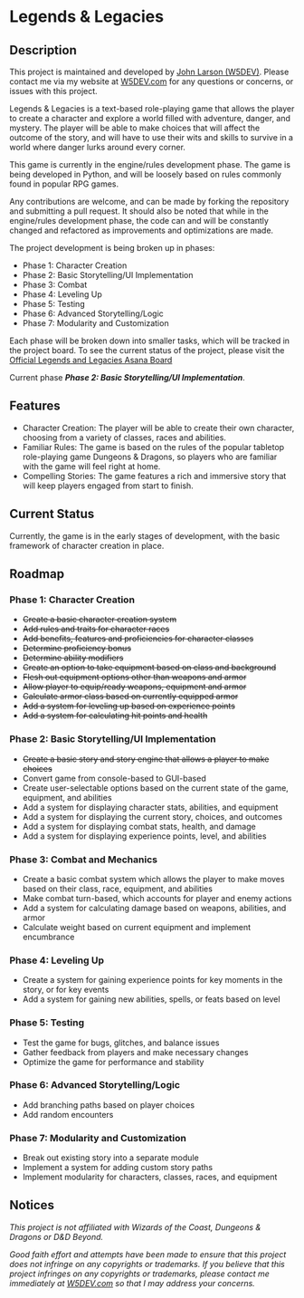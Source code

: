 # Legends & Legacies

## Description

This project is maintained and developed by [John Larson (W5DEV)](github.com/W5DEV). Please contact me via my website at [W5DEV.com](https://w5dev.com) for any questions or concerns, or issues with this project.

Legends & Legacies is a text-based role-playing game that allows the player to create a character and explore a world filled with adventure, danger, and mystery. The player will be able to make choices that will affect the outcome of the story, and will have to use their wits and skills to survive in a world where danger lurks around every corner.

This game is currently in the engine/rules development phase. The game is being developed in Python, and will be loosely based on rules commonly found in popular RPG games.

Any contributions are welcome, and can be made by forking the repository and submitting a pull request. It should also be noted that while in the engine/rules development phase, the code can and will be constantly changed and refactored as improvements and optimizations are made.

The project development is being broken up in phases:

- Phase 1: Character Creation
- Phase 2: Basic Storytelling/UI Implementation
- Phase 3: Combat
- Phase 4: Leveling Up
- Phase 5: Testing
- Phase 6: Advanced Storytelling/Logic
- Phase 7: Modularity and Customization

Each phase will be broken down into smaller tasks, which will be tracked in the project board. To see the current status of the project, please visit the [Official Legends and Legacies Asana Board](https://app.asana.com/0/1207330598140022/1207330707711688)

Current phase ***Phase 2: Basic Storytelling/UI Implementation***.

## Features

- Character Creation: The player will be able to create their own character, choosing from a variety of classes, races and abilities.
- Familiar Rules: The game is based on the rules of the popular tabletop role-playing game Dungeons & Dragons, so players who are familiar with the game will feel right at home.
- Compelling Stories: The game features a rich and immersive story that will keep players engaged from start to finish.

## Current Status

Currently, the game is in the early stages of development, with the basic framework of character creation in place.

## Roadmap

### Phase 1: Character Creation

- ~~Create a basic character creation system~~
- ~~Add rules and traits for character races~~
- ~~Add benefits, features and proficiencies for character classes~~
- ~~Determine proficiency bonus~~
- ~~Determine ability modifiers~~
- ~~Create an option to take equipment based on class and background~~
- ~~Flesh out equipment options other than weapons and armor~~
- ~~Allow player to equip/ready weapons, equipment and armor~~
- ~~Calculate armor class based on currently equipped armor~~
- ~~Add a system for leveling up based on experience points~~
- ~~Add a system for calculating hit points and health~~

### Phase 2: Basic Storytelling/UI Implementation

- ~~Create a basic story and story engine that allows a player to make choices~~
- Convert game from console-based to GUI-based
- Create user-selectable options based on the current state of the game, equipment, and abilities
- Add a system for displaying character stats, abilities, and equipment
- Add a system for displaying the current story, choices, and outcomes
- Add a system for displaying combat stats, health, and damage
- Add a system for displaying experience points, level, and abilities

### Phase 3: Combat and Mechanics

- Create a basic combat system which allows the player to make moves based on their class, race, equipment, and abilities
- Make combat turn-based, which accounts for player and enemy actions
- Add a system for calculating damage based on weapons, abilities, and armor
- Calculate weight based on current equipment and implement encumbrance

### Phase 4: Leveling Up

- Create a system for gaining experience points for key moments in the story, or for key events
- Add a system for gaining new abilities, spells, or feats based on level

### Phase 5: Testing

- Test the game for bugs, glitches, and balance issues
- Gather feedback from players and make necessary changes
- Optimize the game for performance and stability

### Phase 6: Advanced Storytelling/Logic

- Add branching paths based on player choices
- Add random encounters

### Phase 7: Modularity and Customization

- Break out existing story into a separate module
- Implement a system for adding custom story paths
- Implement modularity for characters, classes, races, and equipment

## Notices

*This project is not affiliated with Wizards of the Coast, Dungeons & Dragons or D&D Beyond.*

*Good faith effort and attempts have been made to ensure that this project does not infringe on any copyrights or trademarks. If you believe that this project infringes on any copyrights or trademarks, please contact me immediately at [W5DEV.com](https://w5dev.com) so that I may address your concerns.*
